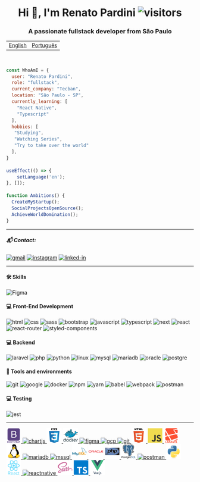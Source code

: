 <h1 align="center">Hi 👋, I'm Renato Pardini <img src="https://visitor-badge.laobi.icu/badge?page_id=renatopardini.renatopardini" alt="visitors"></h1>
<h3 align="center">A passionate fullstack developer from São Paulo</h3>

<table align="center">
    <tr>
        <td><a href="README.md">English</a></td>
        <td><a href="readme_pt-br.md">Português</a></td>
    </tr>
</table>

<br/>

```javascript
const WhoAmI = {
  user: "Renato Pardini",
  role: "fullstack",
  current_company: "Tecban",
  location: "São Paulo - SP",
  currently_learning: [
    "React Native",
    "Typescript"
  ],
  hobbies: [
   "Studying",
   "Watching Series",
   "Try to take over the world"
  ],
}

useEffect(() => {
    setLanguage('en');
}, []);

function Ambitions() {
  CreateMyStartup();
  SocialProjectsOpenSource();
  AchieveWorldDomination();
}
```

---

##### 📬 Contact: 

[![gmail](https://img.shields.io/badge/Gmail-D14836?style=for-the-badge&logo=Gmail&logoColor=white)](mailto:renatopardini@hotmail.com)
[![instagram](https://img.shields.io/badge/Instagram-E4405F?style=for-the-badge&logo=instagram&logoColor=white)](https://instagram.com/pardini.renato)
[![linked-in](https://img.shields.io/badge/Linkedin-0077B5?style=for-the-badge&logo=LinkedIn&logoColor=white)](https://linkedin.com/in/renatopardini)

---

#### 🛠️ Skills

<!-- FIGMA -->
![Figma](https://img.shields.io/badge/Figma-F24D1D.svg?style=for-the-badge&logo=figma&logoColor=white)

#### :computer: Front-End Development

![html](https://img.shields.io/badge/HTML5-E96228?style=for-the-badge&logo=html5&logoColor=white)
![css](https://img.shields.io/badge/CSS3-1572B6?style=for-the-badge&logo=css3&logoColor=white)
![sass](https://img.shields.io/badge/Sass-C76494?style=for-the-badge&logo=sass&logoColor=white)
![bootstrap](https://img.shields.io/badge/BootStrap-6E42A2?style=for-the-badge&logo=bootstrap&logoColor=white)
![javascript](https://img.shields.io/badge/JavaScript-323330?style=for-the-badge&logo=javascript&logoColor=F7DF1E)
![typescript](https://img.shields.io/badge/TypeScript-3178C6?style=for-the-badge&logo=typescript&logoColor=white)
![next](https://img.shields.io/badge/Next-000000?style=for-the-badge&logo=nextdotjs&logoColor=FFFFFF)
![react](https://img.shields.io/badge/React-20232A?style=for-the-badge&logo=react&logoColor=61DAFB)
![react-router](https://img.shields.io/badge/React_Router-CA4245?style=for-the-badge&logo=react-router&logoColor=white)
![styled-components](https://img.shields.io/badge/styled_components-DB7093?style=for-the-badge&logo=styled-components&logoColor=white)

#### :computer: Backend

![laravel](https://img.shields.io/badge/Laravel-F72D20?style=for-the-badge&logo=laravel&logoColor=white)
![php](https://img.shields.io/badge/Php-7377AD?style=for-the-badge&logo=php&logoColor=white)
![python](https://img.shields.io/badge/Python-396FA1?style=for-the-badge&logo=python&logoColor=white)
![linux](https://img.shields.io/badge/Linux-222222?style=for-the-badge&logo=linux&logoColor=white)
![mysql](https://img.shields.io/badge/Mysql-DD8A00?style=for-the-badge&logo=mysql&logoColor=white)
![mariadb](https://img.shields.io/badge/Maria_DB-00215E?style=for-the-badge&logo=mariadb&logoColor=white)
![oracle](https://img.shields.io/badge/Oracle-F7131C?style=for-the-badge&logo=oracle&logoColor=white)
![postgre](https://img.shields.io/badge/Postgre-305D8D?style=for-the-badge&logo=dbpostgre&logoColor=white)

#### :wrench: Tools and environments

![git](https://img.shields.io/badge/Git-F05032.svg?style=for-the-badge&logo=git&logoColor=white)
![google](https://img.shields.io/badge/Google_Cloud-E34133.svg?style=for-the-badge&logo=googlecloud&logoColor=white)
![docker](https://img.shields.io/badge/Docker-0396C0.svg?style=for-the-badge&logo=docker&logoColor=white)
![npm](https://img.shields.io/badge/NPM-CB3837.svg?style=for-the-badge&logo=npm&logoColor=white)
![yarn](https://img.shields.io/badge/Yarn-2C8EBB.svg?style=for-the-badge&logo=yarn&logoColor=white)
![babel](https://img.shields.io/badge/babel-FCDF3F.svg?style=for-the-badge&logo=babel&logoColor=white)
![webpack](https://img.shields.io/badge/webpack-2C8EBB.svg?style=for-the-badge&logo=webpack&logoColor=white)
![postman](https://img.shields.io/badge/Postman-F56933?style=for-the-badge&logo=postman&logoColor=white)

#### :computer: Testing

![jest](https://img.shields.io/badge/Jest-C21325?style=for-the-badge&logo=jest&logoColor=white)

---

<p align="left"> <a href="https://getbootstrap.com" target="_blank"> <img src="https://raw.githubusercontent.com/devicons/devicon/master/icons/bootstrap/bootstrap-plain-wordmark.svg" alt="bootstrap" width="40" height="40"/> </a> <a href="https://www.chartjs.org" target="_blank"> <img src="https://www.chartjs.org/media/logo-title.svg" alt="chartjs" width="40" height="40"/> </a> <a href="https://www.w3schools.com/css/" target="_blank"> <img src="https://raw.githubusercontent.com/devicons/devicon/master/icons/css3/css3-original-wordmark.svg" alt="css3" width="40" height="40"/> </a> <a href="https://www.docker.com/" target="_blank"> <img src="https://raw.githubusercontent.com/devicons/devicon/master/icons/docker/docker-original-wordmark.svg" alt="docker" width="40" height="40"/> </a> <a href="https://www.figma.com/" target="_blank"> <img src="https://www.vectorlogo.zone/logos/figma/figma-icon.svg" alt="figma" width="40" height="40"/> </a> <a href="https://cloud.google.com" target="_blank"> <img src="https://www.vectorlogo.zone/logos/google_cloud/google_cloud-icon.svg" alt="gcp" width="40" height="40"/> </a> <a href="https://git-scm.com/" target="_blank"> <img src="https://www.vectorlogo.zone/logos/git-scm/git-scm-icon.svg" alt="git" width="40" height="40"/> </a> <a href="https://www.w3.org/html/" target="_blank"> <img src="https://raw.githubusercontent.com/devicons/devicon/master/icons/html5/html5-original-wordmark.svg" alt="html5" width="40" height="40"/> </a> <a href="https://developer.mozilla.org/en-US/docs/Web/JavaScript" target="_blank"> <img src="https://raw.githubusercontent.com/devicons/devicon/master/icons/javascript/javascript-original.svg" alt="javascript" width="40" height="40"/> </a> <a href="https://laravel.com/" target="_blank"> <img src="https://raw.githubusercontent.com/devicons/devicon/master/icons/laravel/laravel-plain-wordmark.svg" alt="laravel" width="40" height="40"/> </a> <a href="https://www.linux.org/" target="_blank"> <img src="https://raw.githubusercontent.com/devicons/devicon/master/icons/linux/linux-original.svg" alt="linux" width="40" height="40"/> </a> <a href="https://mariadb.org/" target="_blank"> <img src="https://www.vectorlogo.zone/logos/mariadb/mariadb-icon.svg" alt="mariadb" width="40" height="40"/> </a> <a href="https://www.microsoft.com/en-us/sql-server" target="_blank"> <img src="https://www.svgrepo.com/show/303229/microsoft-sql-server-logo.svg" alt="mssql" width="40" height="40"/> </a> <a href="https://www.mysql.com/" target="_blank"> <img src="https://raw.githubusercontent.com/devicons/devicon/master/icons/mysql/mysql-original-wordmark.svg" alt="mysql" width="40" height="40"/> </a> <a href="https://www.oracle.com/" target="_blank"> <img src="https://raw.githubusercontent.com/devicons/devicon/master/icons/oracle/oracle-original.svg" alt="oracle" width="40" height="40"/> </a> <a href="https://www.php.net" target="_blank"> <img src="https://raw.githubusercontent.com/devicons/devicon/master/icons/php/php-original.svg" alt="php" width="40" height="40"/> </a> <a href="https://www.postgresql.org" target="_blank"> <img src="https://raw.githubusercontent.com/devicons/devicon/master/icons/postgresql/postgresql-original-wordmark.svg" alt="postgresql" width="40" height="40"/> </a> <a href="https://postman.com" target="_blank"> <img src="https://www.vectorlogo.zone/logos/getpostman/getpostman-icon.svg" alt="postman" width="40" height="40"/> </a> <a href="https://www.python.org" target="_blank"> <img src="https://raw.githubusercontent.com/devicons/devicon/master/icons/python/python-original.svg" alt="python" width="40" height="40"/> </a> <a href="https://reactjs.org/" target="_blank"> <img src="https://raw.githubusercontent.com/devicons/devicon/master/icons/react/react-original-wordmark.svg" alt="react" width="40" height="40"/> </a> <a href="https://reactnative.dev/" target="_blank"> <img src="https://reactnative.dev/img/header_logo.svg" alt="reactnative" width="40" height="40"/> </a> <a href="https://sass-lang.com" target="_blank"> <img src="https://raw.githubusercontent.com/devicons/devicon/master/icons/sass/sass-original.svg" alt="sass" width="40" height="40"/> </a> <a href="https://www.typescriptlang.org/" target="_blank"> <img src="https://raw.githubusercontent.com/devicons/devicon/master/icons/typescript/typescript-original.svg" alt="typescript" width="40" height="40"/> </a> <a href="https://vuejs.org/" target="_blank"> <img src="https://raw.githubusercontent.com/devicons/devicon/master/icons/vuejs/vuejs-original-wordmark.svg" alt="vuejs" width="40" height="40"/> </a> </p>
